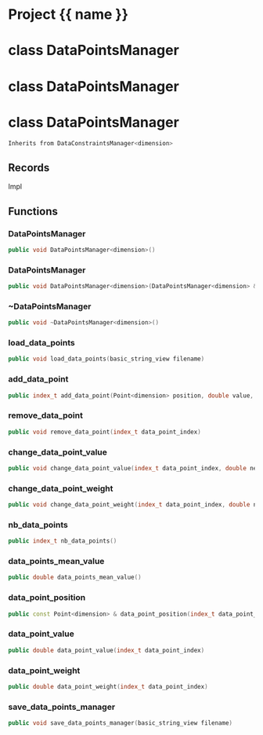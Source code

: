 <script setup>
import {useRoute} from 'vitepress'
const {path} = useRoute()
const tokens = path.split('/')
const words = tokens[2].split('-');
for (let i = 0; i < words.length; i++) {
    words[i] = words[i].charAt(0).toUpperCase() + words[i].slice(1);
    words[i] = words[i].replace('geode', 'Geode')
}
const name = words.join('-');
</script>
# Project {{ name }}

# class DataPointsManager

# class DataPointsManager

# class DataPointsManager


```cpp
Inherits from DataConstraintsManager<dimension>
```



## Records

Impl



## Functions

### DataPointsManager

```cpp
public void DataPointsManager<dimension>()
```


### DataPointsManager

```cpp
public void DataPointsManager<dimension>(DataPointsManager<dimension> && other)
```


### ~DataPointsManager

```cpp
public void ~DataPointsManager<dimension>()
```


### load_data_points

```cpp
public void load_data_points(basic_string_view filename)
```


### add_data_point

```cpp
public index_t add_data_point(Point<dimension> position, double value, double weight)
```


### remove_data_point

```cpp
public void remove_data_point(index_t data_point_index)
```


### change_data_point_value

```cpp
public void change_data_point_value(index_t data_point_index, double new_value)
```


### change_data_point_weight

```cpp
public void change_data_point_weight(index_t data_point_index, double new_weight)
```


### nb_data_points

```cpp
public index_t nb_data_points()
```


### data_points_mean_value

```cpp
public double data_points_mean_value()
```


### data_point_position

```cpp
public const Point<dimension> & data_point_position(index_t data_point_index)
```


### data_point_value

```cpp
public double data_point_value(index_t data_point_index)
```


### data_point_weight

```cpp
public double data_point_weight(index_t data_point_index)
```


### save_data_points_manager

```cpp
public void save_data_points_manager(basic_string_view filename)
```





